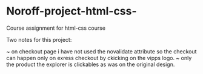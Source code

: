 # Noroff-project-html-css-
Course assignment for html-css course

Two notes for this project:

~ on checkout page i have not used the novalidate attribute so the checkout can happen only on exress checkout by ckicking on the vipps logo.
~ only the product the explorer is clickables as was on the original design.
